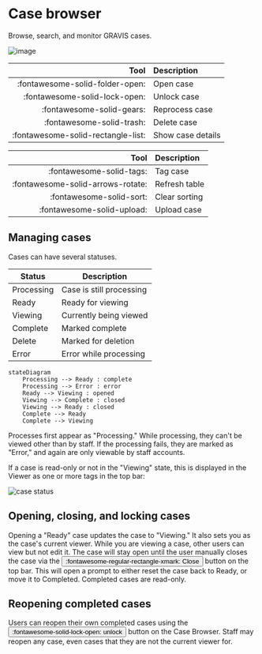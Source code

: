 # Case browser

Browse, search, and monitor GRAVIS cases. 

![image](site:images/case_browser.png)

<div class="grid menu-btns" markdown>

| Tool                               | Description      |
| ----------------------------------:|:---------------- |
| :fontawesome-solid-folder-open:    | Open case        |
| :fontawesome-solid-lock-open:      | Unlock case      |
| :fontawesome-solid-gears:          | Reprocess case   |
| :fontawesome-solid-trash:          | Delete case      |
| :fontawesome-solid-rectangle-list: | Show case details|

| Tool                               | Description      |
| ----------------------------------:|:---------------- |
| :fontawesome-solid-tags:           | Tag case         |
| :fontawesome-solid-arrows-rotate:  | Refresh table    |
| :fontawesome-solid-sort:           | Clear sorting    |
| :fontawesome-solid-upload:         | Upload case      |
</div>

## Managing cases
Cases can have several statuses. 

<div class="grid" markdown>

| Status | Description |
| ------ | ----------- |
| Processing | Case is still processing |
| Ready | Ready for viewing |
| Viewing | Currently being viewed |
| Complete | Marked complete |
| Delete | Marked for deletion |
| Error | Error while processing |


``` mermaid
stateDiagram
    Processing --> Ready : complete
    Processing --> Error : error
    Ready --> Viewing : opened
    Viewing --> Complete : closed
    Viewing --> Ready : closed
    Complete --> Ready
    Complete --> Viewing
```
</div>

Processes first appear as "Processing." While processing, they can't be viewed other than by staff. If the processing fails, they are marked as "Error," and again are only viewable by staff accounts.

If a case is read-only or not in the "Viewing" state, this is displayed in the Viewer as one or more tags in the top bar:

![case status](site:images/case-status-tags.png)

## Opening, closing, and locking cases

Opening a "Ready" case updates the case to "Viewing." It also sets you as the case's current viewer. While you are viewing a case, other users can view but not edit it. The case will stay open until the user manually closes the case via the <button>:fontawesome-regular-rectangle-xmark: Close</button> button on the top bar. This will open a prompt to either reset the case back to Ready, or move it to Completed. Completed cases are read-only.

## Reopening completed cases

Users can reopen their own completed cases using the <button>:fontawesome-solid-lock-open: unlock</button> button on the Case Browser. Staff may reopen any case, even cases that they are not the current viewer for. 

